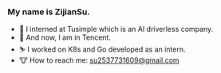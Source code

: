 ### My name is ZijianSu.

* 🍎 I interned at Tusimple which is an AI driverless company. 
* 🍉 And now, I am in Tencent.
* ⛷ I worked on K8s and Go developed as an intern. 
* 🐮 How to reach me: su2537731609@gmail.com
